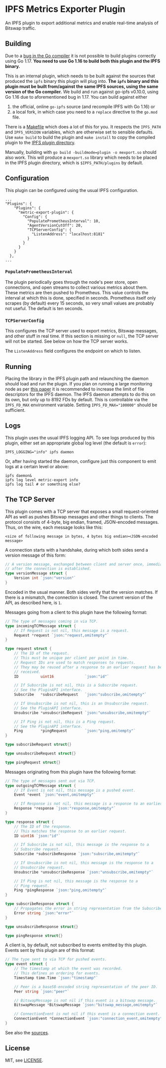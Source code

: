 # IPFS Metrics Exporter Plugin

An IPFS plugin to export additional metrics and enable real-time analysis of Bitswap traffic.

## Building

Due to a [bug in the Go compiler](https://github.com/cespare/xxhash/issues/54) it is not possible to build plugins
correctly using Go 1.17.
__You need to use Go 1.16 to build both this plugin and the IPFS binary.__

This is an internal plugin, which needs to be built against the sources that produced the `ipfs` binary this plugin will
plug into.
__The `ipfs` binary and this plugin must be built from/against the same IPFS sources, using the same version of the Go
compiler.__
We build and run against go-ipfs v0.10.0, using Go 1.16 due to aforementioned bug in 1.17.
You can build against either
1. the official, online `go-ipfs` source (and recompile IPFS with Go 1.16) or
2. a local fork, in which case you need to a `replace` directive to the `go.mod` file.

There is a [Makefile](./Makefile) which does a lot of this for you.
It respects the `IPFS_PATH` and `IPFS_VERSION` variables, which are otherwise set to sensible defaults.
Use `make build` to build the plugin and `make install` to copy the compiled plugin to the
[IPFS plugin directory](https://github.com/ipfs/go-ipfs/blob/master/docs/plugins.md).

Manually, building with `go build -buildmode=plugin -o mexport.so` should also work.
This will produce a `mexport.so` library which needs to be placed in the IPFS plugin directory, which is
`$IPFS_PATH/plugins` by default.

## Configuration

This plugin can be configured using the usual IPFS configuration.

```
...
"Plugins": {
    "Plugins": {
      "metric-export-plugin": {
        "Config": {
          "PopulatePrometheusInterval": 10,
          "AgentVersionCutOff": 20,
          "TCPServerConfig": {
            "ListenAddress": "localhost:8181"
          }
        }
      }
    }
  },
...
```

### `PopulatePrometheusInterval`

The plugin periodically goes through the node's peer store, open connections, and open streams to collect various metrics about them.
These metrics are then pushed to Prometheus.
This value controls the interval at which this is done, specified in seconds.
Prometheus itself only scrapes (by default) every 15 seconds, so very small values are probably not useful.
The default is ten seconds.

### `TCPServerConfig`

This configures the TCP server used to export metrics, Bitswap messages, and other stuff in real time.
If this section is missing or `null`, the TCP server will not be started.
See below on how the TCP server works.

The `ListenAddress` field configures the endpoint on which to listen.

## Running

Placing the library in the IPFS plugin path and relaunching the daemon should load and run the plugin.
If you plan on running a large monitoring node as per [this paper](https://arxiv.org/abs/2104.09202) it is recommended
to increase the limit of file descriptors for the IPFS daemon.
The IPFS daemon attempts to do this on its own, but only up to 8192 FDs by default.
This is controllable via the `IPFS_FD_MAX` environment variable.
Setting `IPFS_FD_MAX="100000"` should be sufficient.

## Logs

This plugin uses the usual IPFS logging API.
To see logs produced by this plugin, either set an appropriate global log level (the default is `error`):
```
IPFS_LOGGING="info" ipfs daemon
```

Or, after having started the daemon, configure just this component to emit logs at a certain level or above:
```
ipfs daemon&
ipfs log level metric-export info
ipfs log tail # or something else?
```

## The TCP Server

This plugin comes with a TCP server that exposes a small request-oriented API as well as pushes Bitswap messages and other things to clients.
The protocol consists of 4-byte, big endian, framed, JSON-encoded messages.
Thus, on the wire, each message looks like this:
```
<size of following message in bytes, 4 bytes big endian><JSON-encoded message>
```

A connection starts with a handshake, during which both sides send a version message of this form:
```go
// A version message, exchanged between client and server once, immediately
// after the connection is established.
type versionMessage struct {
	Version int `json:"version"`
}
```
Encoded in the usual manner.
Both sides verify that the version matches.
If there is a mismatch, the connection is closed.
The current version of the API, as described here, is `1`.

Messages going from a client to this plugin have the following format:
```go
// The type of messages coming in via TCP.
type incomingTCPMessage struct {
	// If Request is not nil, this message is a request.
	Request *request `json:"request,omitempty"`
}

type request struct {
	// The ID of the request.
	// This must be unique per client per point in time.
	// Request IDs are used to match responses to requests.
	// They may be reused after a response to an earlier request has been
	// received.
	ID          uint16              `json:"id"`

	// If Subscribe is not nil, this is a Subscribe request.
	// See the PluginAPI interface.
	Subscribe   *subscribeRequest   `json:"subscribe,omitempty"`

	// If Unsubscribe is not nil, this is an Unsubscribe request.
	// See the PluginAPI interface.
	Unsubscribe *unsubscribeRequest `json:"unsubscribe,omitempty"`

	// If Ping is not nil, this is a Ping request.
	// See the PluginAPI interface.
	Ping        *pingRequest        `json:"ping,omitempty"`
}

type subscribeRequest struct{}

type unsubscribeRequest struct{}

type pingRequest struct{}
```

Messages originating from this plugin have the following format:
```go
// The type of messages sent out via TCP.
type outgoingTCPMessage struct {
	// If Event is not nil, this message is a pushed event.
	Event *event `json:"event,omitempty"`

	// If Response is not nil, this message is a response to an earlier request.
	Response *response `json:"response,omitempty"`
}

type response struct {
	// The ID of the response.
	// This matches the response to an earlier request.
	ID uint16 `json:"id"`

	// If Subscribe is not nil, this message is the response to a
	// Subscribe request.
	Subscribe *subscribeResponse `json:"subscribe,omitempty"`

	// If Unsubscribe is not nil, this message is the response to a
	// Unsubscribe request.
	Unsubscribe *unsubscribeResponse `json:"unsubscribe,omitempty"`

	// If Ping is not nil, this message is the response to a
	// Ping request.
	Ping *pingResponse `json:"ping,omitempty"`
}

type subscribeResponse struct {
	// Propagates the error in string representation from the Subscribe method.
	Error string `json:"error"`
}

type unsubscribeResponse struct{}

type pingResponse struct{}
```

A client is, by default, not subscribed to events emitted by this plugin.
Events sent by this plugin are of this format:
```go
// The type sent to via TCP for pushed events.
type event struct {
	// The timestamp at which the event was recorded.
	// This defines an ordering for events.
	Timestamp time.Time `json:"timestamp"`

	// Peer is a base58-encoded string representation of the peer ID.
	Peer string `json:"peer"`

	// BitswapMessage is not nil if this event is a bitswap message.
	BitswapMessage *BitswapMessage `json:"bitswap_message,omitempty"`

	// ConnectionEvent is not nil if this event is a connection event.
	ConnectionEvent *ConnectionEvent `json:"connection_event,omitempty"`
}
```

See also the [sources](metricplugin/tcp.go).

## License

MIT, see [LICENSE](./LICENSE).